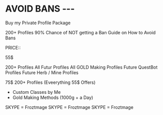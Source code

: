 # AVOID BANS ---

Buy my Private Profile Package

200+ Profiles
90% Chance of NOT getting a Ban
Guide on How to Avoid Bans



PRICE::

55$

200+ Profiles
All Futur Profiles
All GOLD Making Profiles
Future QuestBot Profiles
Future Herb / Mine Profiles


75$
200+ Profiles
(Eveerything 55$ Offers)
+ Custom Classes by Me
+ Gold Making Methods (1000g + a Day)

SKYPE = Froztmage
SKYPE = Froztmage
SKYPE = Froztmage
